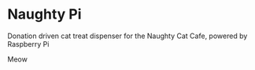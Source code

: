 # Naughty Pi

Donation driven cat treat dispenser for the Naughty Cat Cafe, powered by Raspberry Pi

Meow
